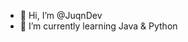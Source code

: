 - 👋 Hi, I’m @JuqnDev
- 🌱 I’m currently learning Java & Python

<!---
JuqnDev/JuqnDev is a ✨ special ✨ repository because its `README.md` (this file) appears on your GitHub profile.
You can click the Preview link to take a look at your changes.
--->

